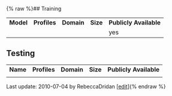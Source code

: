 {% raw %}## Training

|           |              |            |          |                        |
|-----------|--------------|------------|----------|------------------------|
| **Model** | **Profiles** | **Domain** | **Size** | **Publicly Available** |
|           |              |            |          | yes                    |

## Testing

|          |              |            |          |                        |
|----------|--------------|------------|----------|------------------------|
| **Name** | **Profiles** | **Domain** | **Size** | **Publicly Available** |
|          |              |            |          |                        |

Last update: 2010-07-04 by RebeccaDridan [[edit](https://github.com/delph-in/docs/wiki/LxDataSets/_edit)]{% endraw %}